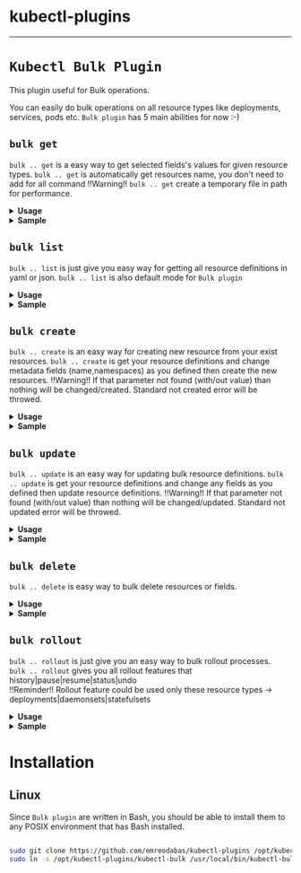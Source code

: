 
# kubectl-plugins
---
# `Kubectl Bulk Plugin`

This plugin useful for Bulk operations.

You can easily do bulk operations on all resource types like deployments, services, pods etc.
`Bulk plugin` has 5 main abilities for now :-)
 
  ##   **`bulk get`**  
 `bulk .. get` is a easy way to get selected fields's values for given resource types. 
 `bulk .. get` is automatically get resources name, you don't need to add for all command 
 !!Warning!! `bulk .. get` create a temporary file in path for performance.  
 
  <details>
  <summary><b>Usage</b></summary>
 <p>
  
  ``` 
   # get fields' values for given resource type
   kubectl bulk <resourceType> [<parameters>] get [<fields>]
  ``` 
   </p>
 </details> 
 <details>
   <summary><b>Sample</b></summary>
 <p>
  
   ``` 
 $ kubectl bulk hpa get minReplicas maxReplicas  
  minReplicas maxReplicas fields are getting
    name: podinfo
    maxReplicas: 10
    minReplicas: 2
    name: sample-metrics-app-hpa
    maxReplicas: 10
    minReplicas: 2
    
 $ kubectl bulk service get file json
 All definitions will be written in file.json
 
  ```
  </p>
 </details> 
 
 ##   **`bulk list`**  
`bulk .. list` is just give you easy way for getting all resource definitions in yaml or json.
`bulk .. list` is also default mode for `Bulk plugin`

 <details>
 <summary><b>Usage</b></summary>
<p>
 
 ``` 
  # list all resource definitions in yaml (default format) format 
  kubectl bulk <resourceType> [<parameters>]
  # list all resource definitions in json format  
  kubectl bulk <resourceType> [<parameters>] list json
  # list all resource definitions in to a file with json format  
  kubectl bulk <resourceType> [<parameters>] list filename json  
 ``` 
  </p>
</details> 
<details>
  <summary><b>Sample</b></summary>
<p>
 
  ``` 
$ kubectl bulk deploy -n test 
apiVersion: v1
items:
- apiVersion: extensions/v1beta1
  kind: Deployment
  name: sample-app
  ...
apiVersion: v1
items:
- apiVersion: extensions/v1beta1
  kind: Deployment
  name: another-sample-app
...
 
$ kubectl bulk service list file json
All definitions will be written in file.json

 ```
 </p>
</details> 

 ##   **`bulk create`**  
`bulk .. create` is an easy way for creating new resource from your exist resources.
`bulk .. create` is get your resource definitions and change metadata fields (name,namespaces) as you defined then create the new resources.
 !!Warning!! If that parameter not found (with/out value) than nothing will be changed/created. Standard not created error will be throwed.
  
 <details>
 <summary><b>Usage</b></summary>
<p>
 
 ``` 
# get all definitions and create resources with definitions that parameterName fields changed has oldValue with newValue
  kubectl bulk <resourceType>[<parameters>] create parameterName oldValue newValue
# get all definitions and create resources with definitions that parameterName fields removed and added with newValue
  kubectl bulk <resourceType>[<parameters>] create parameterName newValue  
 ``` 
  </p>
</details> 
<details>
  <summary><b>Sample</b></summary>
<p>
 
  ``` 
$ kubectl bulk deploy -n test create namespace test staging 
creating new resource with changing namespace: test to namespace: staging for all  deploy
deployment.extensions/sample-app created
deployment.extensions/another-sample-app created

$ kubectl bulk service create name service1 service2


 ```
 </p>
</details> 

 ##   **`bulk update`**  
`bulk .. update` is an easy way for updating bulk resource definitions.
`bulk .. update` is get your resource definitions and change any fields as you defined then update resource definitions.
 !!Warning!! If that parameter not found (with/out value) than nothing will be changed/updated. Standard not updated error will be throwed.

 <details>
 <summary><b>Usage</b></summary>
<p>
 
 ``` 
 # get all definitions and update resources with definitions that parameterName fields changed has oldValue with newValue
  kubectl bulk <resourceType>[<parameters>] update parameterName oldValue newValue
# get all definitions and update resources with definitions that parameterName fields removed and added with newValue
  kubectl bulk <resourceType>[<parameters>] update parameterName newValue  
 ``` 
  </p>
</details> 
<details>
  <summary><b>Sample</b></summary>
<p>
 
  ``` 
$ kubectl bulk deploy -n test 
apiVersion: v1
items:
- apiVersion: extensions/v1beta1
  kind: Deployment
  name: sample-app
  ...
apiVersion: v1
items:
- apiVersion: extensions/v1beta1
  kind: Deployment
  name: another-sample-app
...
 
$ kubectl bulk service get file json
All descriptions will be written in file.json

 ```
 </p>
</details> 

 ##   **`bulk delete`**  
`bulk .. delete` is easy way to bulk delete resources or fields.

 <details>
 <summary><b>Usage</b></summary>
<p>
 
 ``` 
  # delete resources that in requested resource types 
  kubectl bulk <resourceType> [<parameters>] delete
  # delete fields of resources that in requested resource types  
  kubectl bulk <resourceType> [<parameters>] delete <fields>
  
 ``` 
  </p>
</details> 
<details>
  <summary><b>Sample</b></summary>
<p>
 
  ``` 
$ kubectl bulk service -n test delete
 service/svc-1 deleted
 service/svc-2 deleted
 ...
$ kubectl bulk deploy delete label1
deployment.extensions/deploy-1 replaced
deployment.extensions/deploy-2 replaced

 ```
 </p>
</details> 

 ##   **`bulk rollout`**  
`bulk .. rollout` is just give you an easy way to bulk rollout processes.   
`bulk .. rollout` gives you all rollout features that history|pause|resume|status|undo    
!!Reminder!! Rollout feature could be used only these resource types -> deployments|daemonsets|statefulsets

 <details>
 <summary><b>Usage</b></summary>
<p>
 
 ``` 
  # do rollout for all resources that requested 
  kubectl bulk <resourceType> [<parameters>] rollout history|pause|resume|status|undo <rollout parameters>
 ``` 
  </p>
</details> 
<details>
  <summary><b>Sample</b></summary>
<p>
 
  ``` 
$ kubectl bulk deploy -n test rollout undo
 'deploy's are being rollout undo
 deployment.extensions/deploy-1
deployment.extensions/deploy-2
$  kubectl bulk deploy -n test rollout history
deployment.extensions/deploy-1 
REVISION  CHANGE-CAUSE
1         <none>

deployment.extensions/deploy-2 
REVISION  CHANGE-CAUSE
1         <none>
2         <none>

 ```
 </p>
</details> 
 

# Installation 


## Linux

Since `Bulk plugin` are written in Bash, you should be able to install
them to any POSIX environment that has Bash installed.

``` bash

sudo git clone https://github.com/emreodabas/kubectl-plugins /opt/kubectl-plugins
sudo ln -s /opt/kubectl-plugins/kubectl-bulk /usr/local/bin/kubectl-bulk

```
